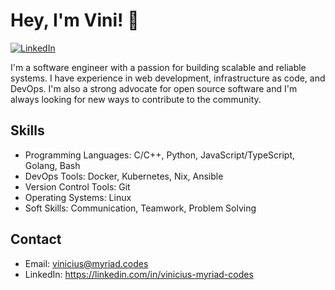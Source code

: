 # Hey, I'm Vini! 👋

[![LinkedIn](https://img.shields.io/badge/LinkedIn-vinicius--myriad--codes-blue)](https://linkedin.com/in/vinicius-myriad-codes)

I'm a software engineer with a passion for building scalable and reliable systems. I have experience in web development, infrastructure as code, and DevOps. I'm also a strong advocate for open source software and I'm always looking for new ways to contribute to the community.

## Skills

- Programming Languages: C/C++, Python, JavaScript/TypeScript, Golang, Bash
- DevOps Tools: Docker, Kubernetes, Nix, Ansible
- Version Control Tools: Git
- Operating Systems: Linux
- Soft Skills: Communication, Teamwork, Problem Solving

## Contact

- Email: vinicius@myriad.codes
- LinkedIn: https://linkedin.com/in/vinicius-myriad-codes
